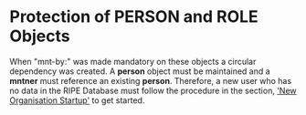 # Protection of PERSON and ROLE Objects

When "mnt-by:" was made mandatory on these objects a circular dependency was created. A **person** object must be maintained and a **mntner** must reference an existing **person**. Therefore, a new user who has no data in the RIPE Database must follow the procedure in the section, ['New Organisation Startup'](../Updating-Objects-in-the-RIPE-Database/Special-Considerations-for-Object-Creation/#special-considerations-for-object-creation) to get started.

